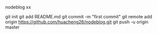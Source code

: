 nodeblog  xx

git init
git add README.md
git commit -m "first commit"
git remote add origin https://github.com/huacheng26/nodeblog.git
git push -u origin master